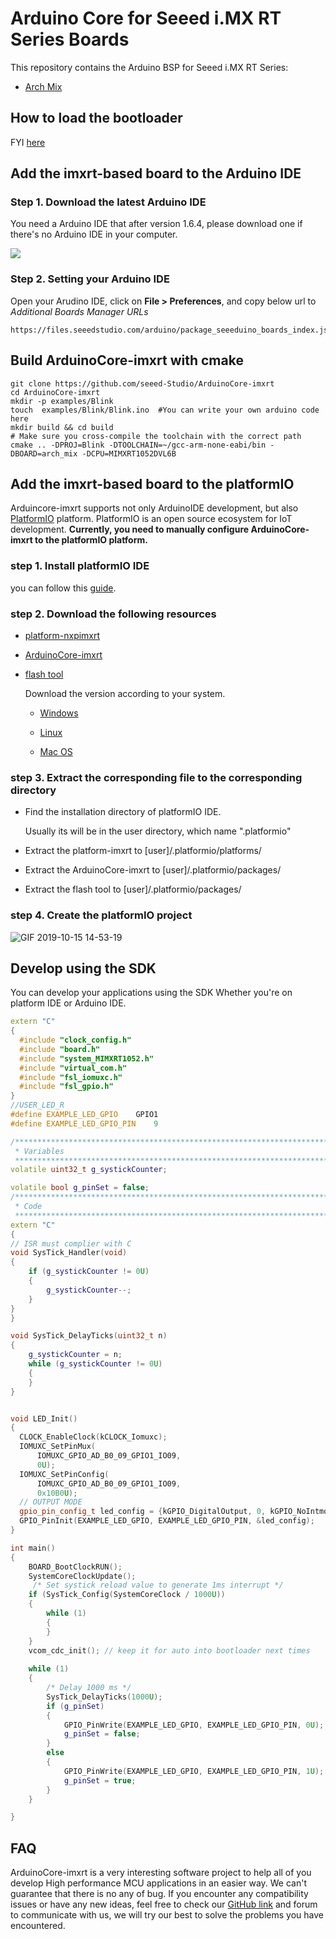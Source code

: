# Arduino Core for Seeed i.MX RT Series Boards

This repository contains the Arduino BSP for Seeed i.MX RT Series:
- [Arch Mix](https://www.seeedstudio.com/Arch-Mix-p-2901.html)
## How to load the bootloader
   FYI [here](https://wiki.seeedstudio.com/Arch_Mix/#flashing-arduino-bootloader-to-arch-mix)

## Add the imxrt-based board to the Arduino IDE

### Step 1. Download the latest Arduino IDE

You need a Arduino IDE that after version 1.6.4, please download one if there's no Arduino IDE in your computer.

[![](https://raw.githubusercontent.com/SeeedDocument/Seeeduino_Stalker_V3_1/master/images/Download_IDE.png)](https://www.arduino.cc/en/Main/Software)

### Step 2. Setting your Arduino IDE

Open your Arudino IDE, click on **File > Preferences**, and copy below url to *Additional Boards Manager URLs*

```
https://files.seeedstudio.com/arduino/package_seeeduino_boards_index.json
```

## Build ArduinoCore-imxrt with cmake

```
git clone https://github.com/seeed-Studio/ArduinoCore-imxrt 
cd ArduinoCore-imxrt 
mkdir -p examples/Blink
touch  examples/Blink/Blink.ino  #You can write your own arduino code here
mkdir build && cd build
# Make sure you cross-compile the toolchain with the correct path
cmake .. -DPROJ=Blink -DTOOLCHAIN=~/gcc-arm-none-eabi/bin -DBOARD=arch_mix -DCPU=MIMXRT1052DVL6B
```
## Add the imxrt-based board to the platformIO

Arduincore-imxrt supports not only ArduinoIDE development, but also  [PlatformIO](https://platformio.org/) platform. PlatformIO is an open source ecosystem for IoT development. **Currently, you need to manually configure ArduinoCore-imxrt to the platformIO platform.**

### step 1. Install platformIO  IDE 

you can follow this [guide](https://docs.platformio.org/en/latest/ide/pioide.html).

### step 2. Download the following resources

- [platform-nxpimxrt](https://github.com/Seeed-Studio/platform-nxpimxrt)

- [ArduinoCore-imxrt](https://github.com/Seeed-Studio/ArduinoCore-imxrt)

- [flash tool](https://github.com/Seeed-Studio/BOSSA)

  Download the version according to your system.

  - [Windows](https://github.com/Seeed-Studio/BOSSA/releases/download/1.9.1-seeeduino/bossac-1.9.1-seeeduino-windows.tar.bz2)
  - [Linux](https://github.com/Seeed-Studio/BOSSA/releases/download/1.9.1-seeeduino/bossac-1.9.1-seeeduino-linux.tar.gz)

  - [Mac OS](https://github.com/Seeed-Studio/BOSSA/releases/download/1.9.1-seeeduino/bossac-1.9.1-seeeduino-drawin.tar.gz)

### step 3. Extract the corresponding file to the corresponding directory

- Find the installation directory of platformIO IDE. 

  Usually its will be in the user directory, which name  ".platformio"

- Extract the platform-imxrt  to [user]/.platformio/platforms/
- Extract  the ArduinoCore-imxrt to [user]/.platformio/packages/
- Extract  the flash tool to [user]/.platformio/packages/

### step 4. Create the platformIO project

![GIF 2019-10-15 14-53-19](https://github.com/Seeed-Studio/ArduinoCore-imxrt/blob/master/extras/images/GIF%202019-10-15%2014-53-19.gif?raw=true)

## Develop using the **SDK**

You can develop your applications using the SDK Whether you're on platform IDE or Arduino IDE.

```c++
extern "C"
{
  #include "clock_config.h"
  #include "board.h"
  #include "system_MIMXRT1052.h"
  #include "virtual_com.h"
  #include "fsl_iomuxc.h"
  #include "fsl_gpio.h"
}
//USER_LED_R
#define EXAMPLE_LED_GPIO    GPIO1
#define EXAMPLE_LED_GPIO_PIN    9

/*******************************************************************************
 * Variables
 ******************************************************************************/
volatile uint32_t g_systickCounter;

volatile bool g_pinSet = false;
/*******************************************************************************
 * Code
 ******************************************************************************/
extern "C"
{
// ISR must complier with C
void SysTick_Handler(void)
{
    if (g_systickCounter != 0U)
    {
        g_systickCounter--;
    }
}
}

void SysTick_DelayTicks(uint32_t n)
{
    g_systickCounter = n;
    while (g_systickCounter != 0U)
    {
    }
}


void LED_Init()
{
  CLOCK_EnableClock(kCLOCK_Iomuxc);       
  IOMUXC_SetPinMux(
      IOMUXC_GPIO_AD_B0_09_GPIO1_IO09,        
      0U);                                   
  IOMUXC_SetPinConfig(
      IOMUXC_GPIO_AD_B0_09_GPIO1_IO09,      
      0x10B0U);     
  // OUTPUT MODE
  gpio_pin_config_t led_config = {kGPIO_DigitalOutput, 0, kGPIO_NoIntmode};
  GPIO_PinInit(EXAMPLE_LED_GPIO, EXAMPLE_LED_GPIO_PIN, &led_config);                         
}

int main()
{
    BOARD_BootClockRUN();
    SystemCoreClockUpdate();
     /* Set systick reload value to generate 1ms interrupt */
    if (SysTick_Config(SystemCoreClock / 1000U))
    {
        while (1)
        {
        }
    }
    vcom_cdc_init(); // keep it for auto into bootloader next times
    
    while (1)
    {
        /* Delay 1000 ms */
        SysTick_DelayTicks(1000U);
        if (g_pinSet)
        {
            GPIO_PinWrite(EXAMPLE_LED_GPIO, EXAMPLE_LED_GPIO_PIN, 0U);
            g_pinSet = false;
        }
        else
        {
            GPIO_PinWrite(EXAMPLE_LED_GPIO, EXAMPLE_LED_GPIO_PIN, 1U);
            g_pinSet = true;    
        }
    }

}
```

## FAQ
ArduinoCore-imxrt is a very interesting software project to help all of you develop High performance MCU applications in an easier way. We can't guarantee that there is no any of bug.  If you encounter any compatibility issues or have any new ideas, feel free to check our [GitHub link](https://github.com/Seeed-Studio/ArduinoCore-imxrt/issues) and forum to communicate with us, we will try our best to solve the problems you have encountered. 
